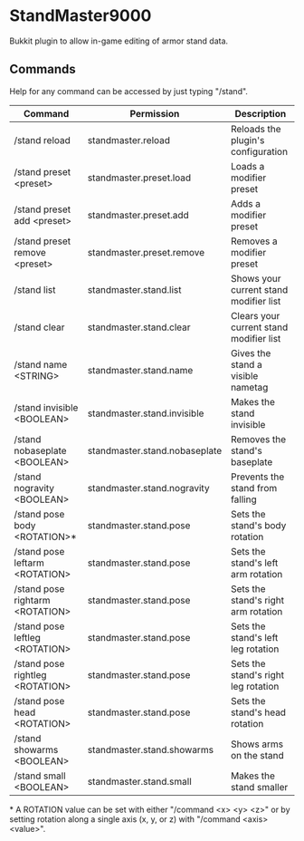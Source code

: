# StandMaster9000
Bukkit plugin to allow in-game editing of armor stand data.

## Commands
Help for any command can be accessed by just typing "/stand".

| Command                           | Permission                    | Description                             |
| --------------------------------- | ----------------------------- | --------------------------------------- |
| /stand reload                     | standmaster.reload            | Reloads the plugin's configuration      |
| /stand preset \<preset\>          | standmaster.preset.load       | Loads a modifier preset                 |
| /stand preset add \<preset\>      | standmaster.preset.add        | Adds a modifier preset                  |
| /stand preset remove \<preset\>   | standmaster.preset.remove     | Removes a modifier preset               |
| /stand list                       | standmaster.stand.list        | Shows your current stand modifier list  |
| /stand clear                      | standmaster.stand.clear       | Clears your current stand modifier list |
| /stand name \<STRING\>            | standmaster.stand.name        | Gives the stand a visible nametag       |
| /stand invisible \<BOOLEAN\>      | standmaster.stand.invisible   | Makes the stand invisible               |
| /stand nobaseplate \<BOOLEAN\>    | standmaster.stand.nobaseplate | Removes the stand's baseplate           |
| /stand nogravity \<BOOLEAN\>      | standmaster.stand.nogravity   | Prevents the stand from falling         |
| /stand pose body \<ROTATION\>*    | standmaster.stand.pose        | Sets the stand's body rotation          |
| /stand pose leftarm \<ROTATION\>  | standmaster.stand.pose        | Sets the stand's left arm rotation      |
| /stand pose rightarm \<ROTATION\> | standmaster.stand.pose        | Sets the stand's right arm rotation     |
| /stand pose leftleg \<ROTATION\>  | standmaster.stand.pose        | Sets the stand's left leg rotation      |
| /stand pose rightleg \<ROTATION\> | standmaster.stand.pose        | Sets the stand's right leg rotation     |
| /stand pose head \<ROTATION\>     | standmaster.stand.pose        | Sets the stand's head rotation          |
| /stand showarms \<BOOLEAN\>       | standmaster.stand.showarms    | Shows arms on the stand                 |
| /stand small \<BOOLEAN\>          | standmaster.stand.small       | Makes the stand smaller                 |
\* A ROTATION value can be set with either "/command \<x\> \<y\> \<z\>" or by setting rotation along a single axis (x, y, or z) with "/command \<axis\> \<value\>".
